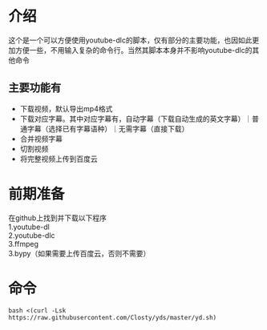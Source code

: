 # 介绍
这个是一个可以方便使用youtube-dlc的脚本，仅有部分的主要功能，也因如此更加方便一些，不用输入复杂的命令行。当然其脚本本身并不影响youtube-dlc的其他命令

## 主要功能有
- 下载视频，默认导出mp4格式
- 下载对应字幕。其中对应字幕有，自动字幕（下载自动生成的英文字幕）｜普通字幕（选择已有字幕语种）｜无需字幕（直接下载）
- 合并视频字幕
- 切割视频
- 将完整视频上传到百度云

# 前期准备
在github上找到并下载以下程序<br>
1.youtube-dl<br>
2.youtube-dlc<br>
3.ffmpeg<br>
3.bypy（如果需要上传百度云，否则不需要）

# 命令
`bash <(curl -Lsk https://raw.githubusercontent.com/Closty/yds/master/yd.sh)`
